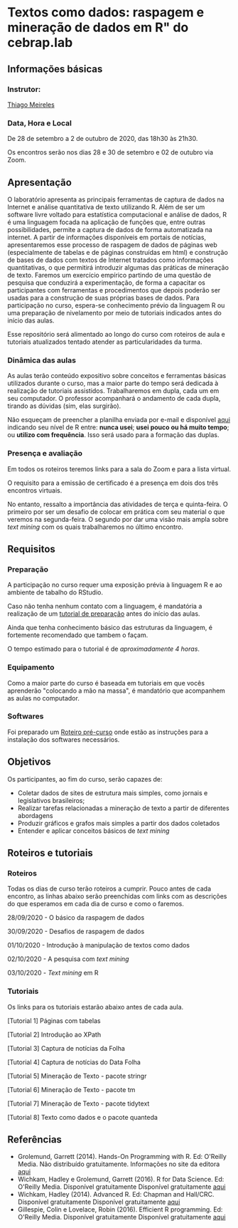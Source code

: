 # Textos como dados: raspagem e mineração de dados em R" do cebrap.lab

## Informações básicas

### Instrutor: 
	
[Thiago Meireles](https://thiagomeireles.github.io/)

### Data, Hora e Local

De 28 de setembro a 2 de outubro de 2020, das 18h30 às 21h30.

Os encontros serão nos dias 28 e 30 de setembro e 02 de outubro via Zoom.

## Apresentação

O laboratório apresenta as principais ferramentas de captura de dados na Internet e análise quantitativa de texto utilizando R. Além de ser um software livre voltado para estatística computacional e análise de dados, R é uma linguagem focada na aplicação de funções que, entre outras possibilidades, permite a captura de dados de forma automatizada na internet.  A partir de informações disponíveis em portais de notícias, apresentaremos esse processo de raspagem de dados de páginas web (especialmente de tabelas e de páginas construídas em html) e construção de bases de dados com textos de Internet tratados como informações quantitativas, o que permitirá introduzir algumas das práticas de mineração de texto. Faremos um exercício empírico partindo de uma questão de pesquisa que conduzirá a experimentação, de forma a capacitar os participantes com ferramentas e procedimentos que depois poderão ser usadas para a construção de suas próprias bases de dados. Para participação no curso, espera-se conhecimento prévio da linguagem R ou uma preparação de nivelamento por meio de tutoriais indicados antes do início das aulas.

Esse repositório será alimentado ao longo do curso com roteiros de aula e tutoriais atualizados tentado atender as particularidades da turma.

### Dinâmica das aulas

As aulas terão conteúdo expositivo sobre conceitos e ferramentas básicas utilizados durante o curso, mas a maior parte do tempo será dedicada à realização de tutoriais assistidos. Trabalharemos em dupla, cada um em seu computador. O professor acompanhará o andamento de cada dupla, tirando as dúvidas (sim, elas surgirão).

Não esqueçam de preencher a planilha enviada por e-mail e disponível [aqui](https://docs.google.com/spreadsheets/d/16-hL0y4DJnrzVtDJyGCRqdJTn2pldK2tzs7u3_jW1RY/edit) indicando seu nível de R entre: **nunca usei**; **usei pouco ou há muito tempo**; ou **utilizo com frequência**. Isso será usado para a formação das duplas.

### Presença e avaliação

Em todos os roteiros teremos links para a sala do Zoom e para a lista virtual.

O requisito para a emissão de certificado é a presença em dois dos três encontros virtuais.

No entanto, ressalto a importância das atividades de terça e quinta-feira. O primeiro por ser um desafio de colocar em prática com seu material o que veremos na segunda-feira. O segundo por dar uma visão mais ampla sobre *text mining* com os quais trabalharemos no último encontro.

## Requisitos

### Preparação
A participação no curso requer uma exposição prévia à linguagem R e ao ambiente de tabalho do RStudio.

Caso não tenha nenhum contato com a linguagem, é mandatória a realização de um [tutorial de preparação](https://www.datacamp.com/courses/free-introduction-to-r) antes do início das aulas. 

Ainda que tenha conhecimento básico das estruturas da linguagem, é fortemente recomendado que tambem o façam.

O tempo estimado para o tutorial é de *aproximadamente 4 horas*.

### Equipamento

Como a maior parte do curso é baseada em tutoriais em que vocês aprenderão "colocando a mão na massa", é mandatório que acompanhem as aulas no computador.

### Softwares

Foi preparado um [Roteiro pré-curso](https://github.com/thiagomeireles/cebraplab_texto_como_dados/blob/master/roteiros/instalacao.md) onde estão as instruções para a instalação dos softwares necessários.

## Objetivos

Os participantes, ao fim do curso, serão capazes de:
- Coletar dados de sites de estrutura mais simples, como jornais e legislativos brasileiros;
- Realizar tarefas relacionadas a mineração de texto a partir de diferentes abordagens
- Produzir gráficos e grafos mais simples a partir dos dados coletados
- Entender e aplicar conceitos básicos de *text mining*

## Roteiros e tutoriais

### Roteiros

Todas os dias de curso terão roteiros a cumprir. Pouco antes de cada encontro, as linhas abaixo serão preenchidas com links com as descrições do que esperamos em cada dia de curso e como o faremos.

28/09/2020 - O básico da raspagem de dados

30/09/2020 - Desafios de raspagem de dados

01/10/2020 - Introdução à manipulação de textos como dados

02/10/2020 - A pesquisa com *text mining*

03/10/2020 - *Text mining* em R

### Tutoriais

Os links para os tutoriais estarão abaixo antes de cada aula.

[Tutorial 1] Páginas com tabelas

[Tutorial 2] Introdução ao XPath

[Tutorial 3] Captura de notícias da Folha

[Tutorial 4] Captura de notícias do Data Folha

[Tutorial 5] Mineração de Texto - pacote stringr

[Tutorial 6] Mineração de Texto - pacote tm

[Tutorial 7] Mineração de Texto - pacote tidytext

[Tutorial 8] Texto como dados e o pacote quanteda

## Referências

- Grolemund, Garrett (2014). Hands-On Programming with R. Ed: O'Reilly Media. Não distribuído gratuitamente. Informações no site da editora [aqui](http://shop.oreilly.com/product/0636920028574.do)
- Wichkam, Hadley e Grolemund, Garrett (2016). R for Data Science. Ed: O'Reilly Media. Disponível gratuitamente Disponível gratuitamente [aqui](http://r4ds.had.co.nz/data-visualisation.html)
- Wichkam, Hadley (2014). Advanced R. Ed: Chapman and Hall/CRC. Disponível gratuitamente Disponível gratuitamente [aqui](http://adv-r.had.co.nz/)
- Gillespie, Colin e Lovelace, Robin (2016). Efficient R programming. Ed: O'Reilly Media. Disponível gratuitamente Disponível gratuitamente [aqui](https://csgillespie.github.io/efficientR/)

